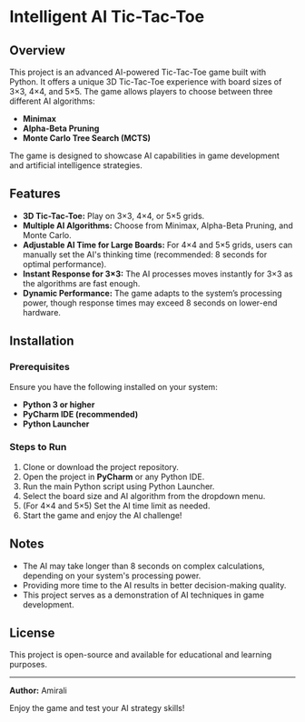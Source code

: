 # Intelligent AI Tic-Tac-Toe

## Overview
This project is an advanced AI-powered Tic-Tac-Toe game built with Python. It offers a unique 3D Tic-Tac-Toe experience with board sizes of 3×3, 4×4, and 5×5. The game allows players to choose between three different AI algorithms:

- **Minimax**
- **Alpha-Beta Pruning**
- **Monte Carlo Tree Search (MCTS)**

The game is designed to showcase AI capabilities in game development and artificial intelligence strategies.

## Features
- **3D Tic-Tac-Toe:** Play on 3×3, 4×4, or 5×5 grids.
- **Multiple AI Algorithms:** Choose from Minimax, Alpha-Beta Pruning, and Monte Carlo.
- **Adjustable AI Time for Large Boards:** For 4×4 and 5×5 grids, users can manually set the AI's thinking time (recommended: 8 seconds for optimal performance).
- **Instant Response for 3×3:** The AI processes moves instantly for 3×3 as the algorithms are fast enough.
- **Dynamic Performance:** The game adapts to the system’s processing power, though response times may exceed 8 seconds on lower-end hardware.

## Installation
### Prerequisites
Ensure you have the following installed on your system:
- **Python 3 or higher**
- **PyCharm IDE (recommended)**
- **Python Launcher**

### Steps to Run
1. Clone or download the project repository.
2. Open the project in **PyCharm** or any Python IDE.
3. Run the main Python script using Python Launcher.
4. Select the board size and AI algorithm from the dropdown menu.
5. (For 4×4 and 5×5) Set the AI time limit as needed.
6. Start the game and enjoy the AI challenge!

## Notes
- The AI may take longer than 8 seconds on complex calculations, depending on your system's processing power.
- Providing more time to the AI results in better decision-making quality.
- This project serves as a demonstration of AI techniques in game development.

## License
This project is open-source and available for educational and learning purposes.

---
**Author:** Amirali

Enjoy the game and test your AI strategy skills!

